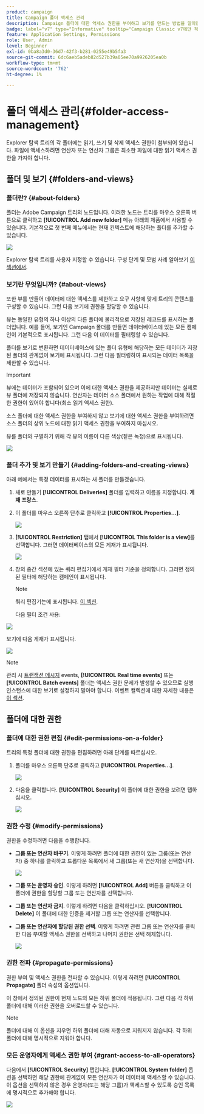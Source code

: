 ```yaml
---
product: campaign
title: Campaign 폴더 액세스 관리
description: Campaign 폴더에 대한 액세스 권한을 부여하고 보기를 만드는 방법을 알아봅니다
badge: label="v7" type="Informative" tooltip="Campaign Classic v7에만 적용"
feature: Application Settings, Permissions
role: User, Admin
level: Beginner
exl-id: 0ba8a3d0-36d7-42f3-b281-0255e49b5fa3
source-git-commit: 6dc6aeb5adeb82d527b39a05ee70a9926205ea0b
workflow-type: tm+mt
source-wordcount: '762'
ht-degree: 1%

---
```


# 폴더 액세스 관리{#folder-access-management}



Explorer 탐색 트리의 각 폴더에는 읽기, 쓰기 및 삭제 액세스 권한이 첨부되어 있습니다. 파일에 액세스하려면 연산자 또는 연산자 그룹은 최소한 파일에 대한 읽기 액세스 권한을 가져야 합니다.

## 폴더 및 보기 {#folders-and-views}

### 폴더란? {#about-folders}

폴더는 Adobe Campaign 트리의 노드입니다. 이러한 노드는 트리를 마우스 오른쪽 버튼으로 클릭하고 **[!UICONTROL Add new folder]** 메뉴 아래의 제품에서 사용할 수 있습니다. 기본적으로 첫 번째 메뉴에서는 현재 컨텍스트에 해당하는 폴더를 추가할 수 있습니다.

![](assets/s_ncs_user_add_folder_in_tree.png)

Explorer 탐색 트리를 사용자 지정할 수 있습니다. 구성 단계 및 모범 사례 알아보기 [이 섹션에서](adobe-campaign-workspace.md).

### 보기란 무엇입니까? {#about-views}

또한 뷰를 만들어 데이터에 대한 액세스를 제한하고 요구 사항에 맞게 트리의 콘텐츠를 구성할 수 있습니다. 그런 다음 보기에 권한을 할당할 수 있습니다.

뷰는 동일한 유형의 하나 이상의 다른 폴더에 물리적으로 저장된 레코드를 표시하는 폴더입니다. 예를 들어, 보기인 Campaign 폴더를 만들면 데이터베이스에 있는 모든 캠페인이 기본적으로 표시됩니다. 그런 다음 이 데이터를 필터링할 수 있습니다.

폴더를 보기로 변환하면 데이터베이스에 있는 폴더 유형에 해당하는 모든 데이터가 저장된 폴더와 관계없이 보기에 표시됩니다. 그런 다음 필터링하여 표시되는 데이터 목록을 제한할 수 있습니다.

>[!IMPORTANT]
>
>뷰에는 데이터가 포함되어 있으며 이에 대한 액세스 권한을 제공하지만 데이터는 실제로 뷰 폴더에 저장되지 않습니다. 연산자는 데이터 소스 폴더에서 원하는 작업에 대해 적절한 권한이 있어야 합니다(최소 읽기 액세스 권한).
>
>소스 폴더에 대한 액세스 권한을 부여하지 않고 보기에 대한 액세스 권한을 부여하려면 소스 폴더의 상위 노드에 대한 읽기 액세스 권한을 부여하지 마십시오.

뷰를 폴더와 구별하기 위해 각 뷰의 이름이 다른 색상(짙은 녹청)으로 표시됩니다.

![](assets/s_ncs_user_view_name_color.png)

### 폴더 추가 및 보기 만들기 {#adding-folders-and-creating-views}

아래 예에서는 특정 데이터를 표시하는 새 폴더를 만들겠습니다.

1. 새로 만들기 **[!UICONTROL Deliveries]** 폴더를 입력하고 이름을 지정합니다. **게재 프랑스**.
1. 이 폴더를 마우스 오른쪽 단추로 클릭하고 **[!UICONTROL Properties...]**.

   ![](assets/s_ncs_user_add_folder_exple.png)

1. **[!UICONTROL Restriction]** 탭에서 **[!UICONTROL This folder is a view]**&#x200B;를 선택합니다. 그러면 데이터베이스의 모든 게재가 표시됩니다.

   ![](assets/s_ncs_user_add_folder_exple01.png)

1. 창의 중간 섹션에 있는 쿼리 편집기에서 게재 필터 기준을 정의합니다. 그러면 정의된 필터에 해당하는 캠페인이 표시됩니다.

   >[!NOTE]
   >
   >쿼리 편집기는에 표시됩니다. [이 섹션](../../platform/using/about-queries-in-campaign.md).

   다음 필터 조건 사용:

![](assets/s_ncs_user_add_folder_exple00.png)

보기에 다음 게재가 표시됩니다.

![](assets/s_ncs_user_add_folder_exple02.png)

>[!NOTE]
>
>관리 시 [트랜잭션 메시지](../../message-center/using/about-transactional-messaging.md) events, **[!UICONTROL Real time events]** 또는 **[!UICONTROL Batch events]** 폴더는 액세스 권한 문제가 발생할 수 있으므로 실행 인스턴스에 대한 보기로 설정하지 말아야 합니다. 이벤트 컬렉션에 대한 자세한 내용은 [이 섹션](../../message-center/using/about-event-processing.md#event-collection).

## 폴더에 대한 권한

### 폴더에 대한 권한 편집 {#edit-permissions-on-a-folder}

트리의 특정 폴더에 대한 권한을 편집하려면 아래 단계를 따르십시오.

1. 폴더를 마우스 오른쪽 단추로 클릭하고 **[!UICONTROL Properties...]**.

   ![](assets/s_ncs_user_folder_properties.png)

1. 다음을 클릭합니다. **[!UICONTROL Security]** 이 폴더에 대한 권한을 보려면 탭하십시오.

   ![](assets/s_ncs_user_folder_properties_security.png)

### 권한 수정 {#modify-permissions}

권한을 수정하려면 다음을 수행합니다.

* **그룹 또는 연산자 바꾸기**. 이렇게 하려면 폴더에 대한 권한이 있는 그룹(또는 연산자) 중 하나를 클릭하고 드롭다운 목록에서 새 그룹(또는 새 연산자)을 선택합니다.

   ![](assets/s_ncs_user_folder_properties_security02.png)

* **그룹 또는 운영자 승인**. 이렇게 하려면 **[!UICONTROL Add]** 버튼을 클릭하고 이 폴더에 권한을 할당할 그룹 또는 연산자를 선택합니다.
* **그룹 또는 연산자 금지**. 이렇게 하려면 다음을 클릭하십시오. **[!UICONTROL Delete]** 이 폴더에 대한 인증을 제거할 그룹 또는 연산자를 선택합니다.
* **그룹 또는 연산자에 할당된 권한 선택**. 이렇게 하려면 관련 그룹 또는 연산자를 클릭한 다음 부여할 액세스 권한을 선택하고 나머지 권한은 선택 해제합니다.

   ![](assets/s_ncs_user_folder_properties_security03.png)

### 권한 전파 {#propagate-permissions}

권한 부여 및 액세스 권한을 전파할 수 있습니다. 이렇게 하려면 **[!UICONTROL Propagate]** 폴더 속성의 옵션입니다.

이 창에서 정의된 권한이 현재 노드의 모든 하위 폴더에 적용됩니다. 그런 다음 각 하위 폴더에 대해 이러한 권한을 오버로드할 수 있습니다.

>[!NOTE]
>
>폴더에 대해 이 옵션을 지우면 하위 폴더에 대해 자동으로 지워지지 않습니다. 각 하위 폴더에 대해 명시적으로 지워야 합니다.

### 모든 운영자에게 액세스 권한 부여 {#grant-access-to-all-operators}

다음에서 **[!UICONTROL Security]** 탭입니다. **[!UICONTROL System folder]** 옵션을 선택하면 해당 권한에 관계없이 모든 연산자가 이 데이터에 액세스할 수 있습니다. 이 옵션을 선택하지 않은 경우 운영자(또는 해당 그룹)가 액세스할 수 있도록 승인 목록에 명시적으로 추가해야 합니다.

![](assets/s_ncs_user_folder_properties_security03b.png)
